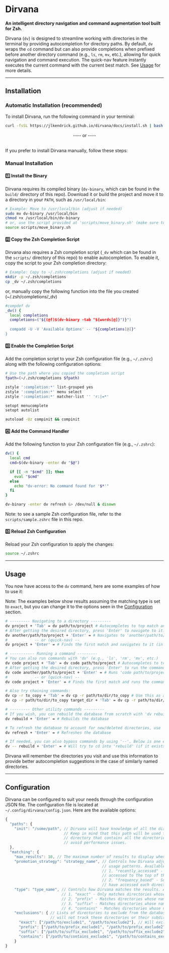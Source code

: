 # Dirvana
**An intelligent directory navigation and command augmentation tool built for Zsh.**  

Dirvana (`dv`) is designed to streamline working with directories in the terminal by providing autocompletion for directory paths. By default, `dv` wraps the `cd` command but can also provide completions when prefixed before another directory command (e.g., `ls`, `rm`, `mv`, etc.), allowing for quick navigation and command execution. The quick-nav feature instantly executes the current command with the current best match. See [Usage](#usage) for more details.

---

## Installation

### Automatic Installation (recommended)
To install Dirvana, run the following command in your terminal:

```sh
curl -fsSL https://jlkendrick.github.io/dirvana/docs/install.sh | bash
```

<center>---- or ----</center>

\
If you prefer to install Dirvana manually, follow these steps:
### Manual Installation
#### **1️⃣ Install the Binary**
Dirvana requires its compiled binary (`dv-binary`, which can be found in the `build/` directory of this repo). Download it or build the project and move it to a directory in your `PATH`, such as `/usr/local/bin`:

```sh
# Example: Move to /usr/local/bin (adjust if needed)
sudo mv dv-binary /usr/local/bin
chmod +x /usr/local/bin/dv-binary
# or, use the script provided at 'scripts/move_binary.sh' (make sure to adjust the path if needed)
source scripts/move_binary.sh
```

#### **2️⃣ Copy the Zsh Completion Script**
Dirvana also requires a Zsh completion script (`_dv` which can be found in the `scripts/` directory of this repo) to enable autocompletion. To enable it, copy the script to your Zsh completion directory:

```sh
# Example: Copy to ~/.zsh/completions (adjust if needed)
mkdir -p ~/.zsh/completions
cp _dv ~/.zsh/completions
```

or, manually copy the following function into the file you created (~/.zsh/completions/_dv)

```sh
#compdef dv
_dv() {
  local completions
  completions=("${(@f)$(dv-binary -tab "${words[@]}")}")
  
  compadd -U -V 'Available Options' -- "${completions[@]}"
}
```

#### **3️⃣ Enable the Completion Script**
Add the completion script to your Zsh configuration file (e.g., `~/.zshrc`) along with the following configuration options:

```sh
# Use the path where you copied the completion script
fpath=(~/.zsh/completions $fpath)

zstyle ':completion:*' list-grouped yes
zstyle ':completion:*' menu select
zstyle ':completion:*' matcher-list '' 'r:|=*'

setopt menucomplete
setopt autolist

autoload -Uz compinit && compinit
```

#### **4️⃣ Add the Command Handler**
Add the following function to your Zsh configuration file (e.g., `~/.zshrc`):

```sh
dv() {
  local cmd
  cmd=$(dv-binary -enter dv "$@")

  if [[ -n "$cmd" ]]; then
    eval "$cmd"
  else
    echo "dv-error: No command found for '$*'"
  fi
}

dv-binary -enter dv refresh &> /dev/null & disown
```
Note: to see a sample Zsh configuration file, refer to the `scripts/sample.zshrc` file in this repo.

#### **5️⃣ Reload Zsh Configuration**
Reload your Zsh configuration to apply the changes:

```sh
source ~/.zshrc
```
---

## Usage

You now have access to the `dv` command, here are some examples of how to use it:

Note: The examples below show results assuming the matching type is set to `exact`, but you can change it to the options seen in the [Configuration](#configuration) section.
```sh
# --------- Navigating to a directory ---------
dv project + 'Tab' = dv path/to/project # Autocompletes to top match and displays a menu of other matches. Consecutive 'Tab' presses cycle through matches.
# After getting the desired directory, press 'Enter' to navigate to it.
dv another/path/to/project + 'Enter' = # Navigates to 'another/path/to/project' (executes 'cd another/path/to/project').
#            -- or (quick-nav) --
dv project + 'Enter' = # Finds the first match and navigates to it (in this case will 'cd' into 'path/to/project').

# ----------- Running a command ---------
# You can also run commands with 'dv' (e.g., 'ls', 'rm', 'mv', etc.)
dv code project + 'Tab' = dv code path/to/project # Autocompletes to top match and displays a menu of other matches. Consecutive 'Tab' presses cycle through matches.
# After getting the desired directory, press 'Enter' to run the command.
dv code another/path/to/project + 'Enter' = # Runs 'code path/to/project' (opens the directory in VSCode).
#            -- or (quick-nav) --
dv code project + 'Enter' = # Finds the first match and runs the command on it (in this case will open up 'path/to/project' in VSCode).

# Also try chaining commands:
dv cp -r to_copy + 'Tab' = dv cp -r path/to/dir/to_copy # Use this as an intermediate step to then do
dv cp -r path/to/dir/to_copy target_dir + 'Tab' = dv cp -r path/to/dir/to_copy path/to/target_dir # This can then be run with 'Enter' to copy the directory.

# --------- Other utility commands ---------
# If you wish, you can rebuild the database from scratch with 'dv rebuild', however, this will reset all your previous history.
dv rebuild + 'Enter' = # Rebuilds the database

# To refresh the database to account for new/deleted directories, use 'dv refresh'. This will not reset your history.
dv refresh + 'Enter' = # Refreshes the database

# If needed, you can also bypass commands by using '--'. Below is one example but you can use it with any command.
dv -- rebuild + 'Enter' = # Will try to cd into 'rebuild' (if it exists) or find the first match and run the command on it (in this case will 'cd' into 'rebuild').
```

Dirvana will remember the directories you visit and use this information to provide better autocompletion suggestions in the case of similarly named directories.

---
## Configuration
Dirvana can be configured to suit your needs through the configuration JSON file. The configuration file is located at `~/.config/dirvana/config.json`. Here are the available options:

```ts
{
  "paths": {
    "init": "/some/path", // Dirvana will have knowledge of all the directories that branch off of this path. 
                          // Keep in mind that this path will be used to build the database, so it should be a 
                          // directory that contains all the directories you want to track, but not too many to 
                          // avoid performance issues.
  },
  "matching": {
    "max_results": 10, // The maximum number of results to display when using the 'Tab' key for autocompletion.
    "promotion_strategy": "strategy_name", // Controls how Dirvana adjusts the order of the results based on your 
                                           // usage patterns. Available strategies include:
                                           // 1. "recently_accessed" - Promotes the directory you most recently 
                                           // accessed to the top of the list.
                                           // 2. "frequency_based" - Sorts the results based on how frequently you
                                           // have accessed each directory.
    "type": "type_name", // Controls how Dirvana matches the results. Available types include:
                         // 1. "exact" - Only matches directories whose names exactly match the search term.
                         // 2. "prefix" - Matches directories whose names start with the search term.
                         // 3. "suffix" - Matches directories whose names end with the search term.
                         // 4. "contains" - Matches directories whose names contain the search term (substring matching).
    "exclusions": { // Lists of directories to exclude from the database along with the patterns to match them.
                    // will not track these directories or their subdirectories.
      "exact": ["/path/to/exclude1", "/path/to/exclude2"], // Will exclude these exact directories and their subdirectories.
      "prefix": ["/path/to/prefix_exclude1", "/path/to/prefix_exclude2"], // Will exclude direcotories that start with these prefixes and their subdirectories.
      "suffix": ["/path/to/suffix_exclude1", "/path/to/suffix_exclude2"], // Will exclude directories that end with these suffixes and their subdirectories.
      "contains": ["/path/to/contains_exclude1", "/path/to/contains_exclude2"] // Will exclude directories that contain these substrings and their subdirectories.
    }
}
```